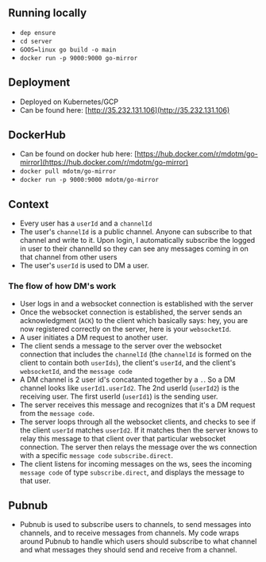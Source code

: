 ## Running locally
- `dep ensure`
- `cd server`
- `GOOS=linux go build -o main`
- `docker run -p 9000:9000 go-mirror`

## Deployment
- Deployed on Kubernetes/GCP
- Can be found here: [http://35.232.131.106](http://35.232.131.106)

## DockerHub
- Can be found on docker hub here: [https://hub.docker.com/r/mdotm/go-mirror](https://hub.docker.com/r/mdotm/go-mirror)
- `docker pull mdotm/go-mirror`
- `docker run -p 9000:9000 mdotm/go-mirror`

## Context
- Every user has a `userId` and a `channelId`
- The user's `channelId` is a public channel. Anyone can subscribe to
that channel and write to it. Upon login, I automatically subscribe the
logged in user to their channelId so they can see any messages coming in on
that channel from other users
- The user's `userId` is used to DM a user.

### The flow of how DM's work
- User logs in and a websocket connection is established with the
server
- Once the websocket connection is established, the server sends an
acknowledgment (`ACK`) to the client which basically says: hey, you are now
registered correctly on the server, here is your `websocketId`.
- A user initiates a DM request to another user.
- The client sends a message to the server over the websocket connection that
includes the `channelId` (the `channelId` is formed on the client to contain both `userIds`), 
the client's `userId`, and the client's `websocketId`, and the `message code`
- A DM channel is 2 user id's concatanted together by a `.`. So a DM channel
looks like `userId1.userId2`. The 2nd userId (`userId2`) is the receiving user.
The first userId (`userId1`) is the sending user.
- The server receives this message and recognizes that it's a DM request from
the `message code`.
- The server loops through all the websocket clients, and checks to see if
the client `userId` matches `userId2`. If it matches then the server knows
to relay this message to that client over that particular websocket connection.
The server then relays the message over the ws connection with a specific `message code`
`subscribe.direct`.
- The client listens for incoming messages on the ws, sees the incoming `message code`
of type `subscribe.direct`, and displays the message to that user.

## Pubnub
- Pubnub is used to subscribe users to channels, to send messages into
channels, and to receive messages from channels. My code wraps around Pubnub
to handle which users should subscribe to what channel and what messages
they should send and receive from a channel.
